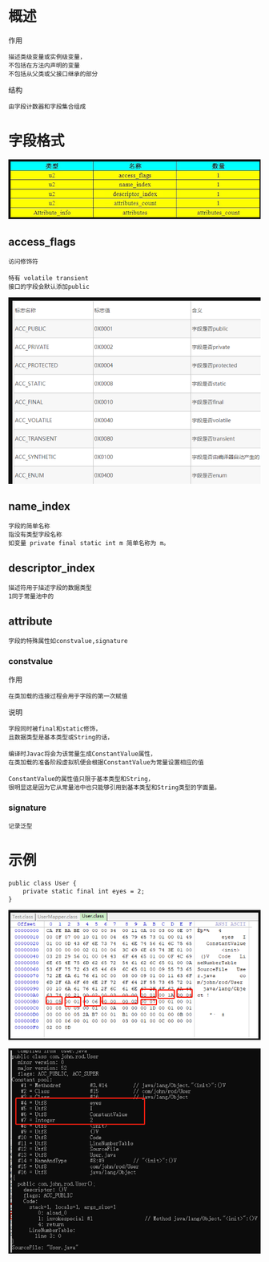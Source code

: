 
# 概述

作用

	描述类级变量或实例级变量，
	不包括在方法内声明的变量
	不包括从父类或父接口继承的部分

结构

	由字段计数器和字段集合组成


# 字段格式

![](https://github.com/RodJohn/JVM/blob/master/img/ClassFileTable1.png)

## access_flags

	访问修饰符
	
	特有 volatile transient
	接口的字段会默认添加public 



![](https://github.com/RodJohn/JVM/blob/master/img/ClassFileTable2.png)


## name_index

	字段的简单名称
	指没有类型字段名称
	如变量 private final static int m 简单名称为 m。
  

		
## descriptor_index

	描述符用于描述字段的数据类型
	1同于常量池中的
	




## attribute

	字段的特殊属性如constvalue,signature

### constvalue

作用

	在类加载的连接过程会用于字段的第一次赋值

说明

	字段同时被final和static修饰，
	且数据类型是基本类型或String的话，
	
	编译时Javac将会为该常量生成ConstantValue属性，
	在类加载的准备阶段虚拟机便会根据ConstantValue为常量设置相应的值

	ConstantValue的属性值只限于基本类型和String，
	很明显这是因为它从常量池中也只能够引用到基本类型和String类型的字面量。
	

### signature

	记录泛型



# 示例

```
public class User {
    private static final int eyes = 2;
}
```

![](https://github.com/RodJohn/JVM/blob/master/img/ClassFileTable4.png)

![](https://github.com/RodJohn/JVM/blob/master/img/ClassFileTable5.png)
